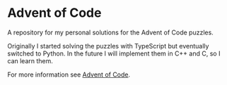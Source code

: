 # Advent of Code
A repository for my personal solutions for the Advent of Code puzzles.

Originally I started solving the puzzles with TypeScript but eventually switched to Python. In the future I will implement them in C++ and C, so I can learn them.

For more information see [Advent of Code](https://adventofcode.com).
